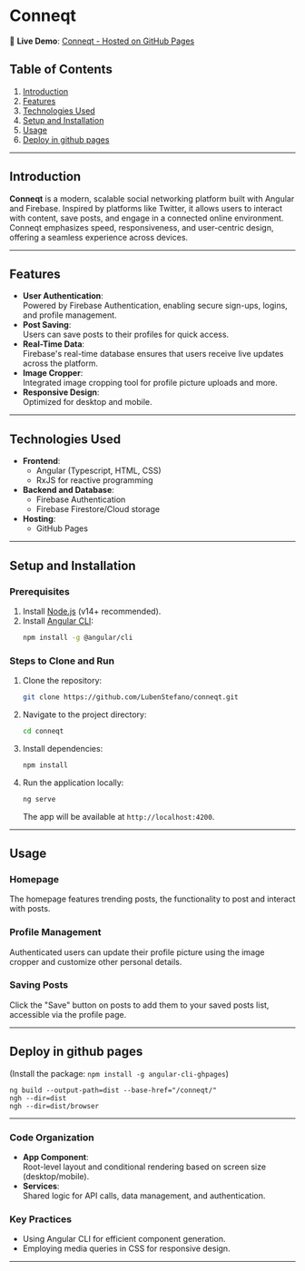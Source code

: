 # **Conneqt**  

🚀 **Live Demo**: [Conneqt - Hosted on GitHub Pages](https://lubenstefano.github.io/conneqt/home)  

## **Table of Contents**  
1. [Introduction](#introduction)  
2. [Features](#features)  
3. [Technologies Used](#technologies-used)  
4. [Setup and Installation](#setup-and-installation)  
5. [Usage](#usage)  
6. [Deploy in github pages](#Deploy-in-github-pages)  


---

## **Introduction**  
**Conneqt** is a modern, scalable social networking platform built with Angular and Firebase. Inspired by platforms like Twitter, it allows users to interact with content, save posts, and engage in a connected online environment. Conneqt emphasizes speed, responsiveness, and user-centric design, offering a seamless experience across devices.  

---

## **Features**  
- **User Authentication**:  
  Powered by Firebase Authentication, enabling secure sign-ups, logins, and profile management.  
- **Post Saving**:  
  Users can save posts to their profiles for quick access.  
- **Real-Time Data**:  
  Firebase's real-time database ensures that users receive live updates across the platform.  
- **Image Cropper**:  
  Integrated image cropping tool for profile picture uploads and more.  
- **Responsive Design**:  
  Optimized for desktop and mobile.  

---

## **Technologies Used**  
- **Frontend**:  
  - Angular (Typescript, HTML, CSS)  
  - RxJS for reactive programming  
- **Backend and Database**:  
  - Firebase Authentication  
  - Firebase Firestore/Cloud storage
- **Hosting**:  
  - GitHub Pages  

---

## **Setup and Installation**  

### **Prerequisites**  
1. Install [Node.js](https://nodejs.org/) (v14+ recommended).  
2. Install [Angular CLI](https://angular.dev/tools/cli):  
   ```bash  
   npm install -g @angular/cli  
   ```  

### **Steps to Clone and Run**  
1. Clone the repository:  
   ```bash  
   git clone https://github.com/LubenStefano/conneqt.git
   ```  

2. Navigate to the project directory:  
   ```bash  
   cd conneqt  
   ```  

3. Install dependencies:  
   ```bash  
   npm install  
   ```  

4. Run the application locally:  
   ```bash  
   ng serve  
   ```  
   The app will be available at `http://localhost:4200`.  


---

## **Usage**  

### **Homepage**  
The homepage features trending posts, the functionality to post and interact with posts.  

### **Profile Management**  
Authenticated users can update their profile picture using the image cropper and customize other personal details.  

### **Saving Posts**  
Click the "Save" button on posts to add them to your saved posts list, accessible via the profile page.  

---

## **Deploy in github pages** 
(Install the package: ```npm install -g angular-cli-ghpages```)
```
ng build --output-path=dist --base-href="/conneqt/"
ngh --dir=dist
ngh --dir=dist/browser

```

---


### **Code Organization**  
- **App Component**:  
  Root-level layout and conditional rendering based on screen size (desktop/mobile).  
- **Services**:  
  Shared logic for API calls, data management, and authentication.  

### **Key Practices**  
- Using Angular CLI for efficient component generation.  
- Employing media queries in CSS for responsive design.  

---

